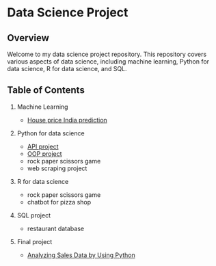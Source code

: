 # Data Science Project

## Overview
Welcome to my data science project repository. This repository covers various aspects of data science, including machine learning, Python for data science, R for data science, and SQL.

## Table of Contents
1. Machine Learning
    - <a href="https://github.com/phuwanate/data-science-project/tree/main/Machine_Learning_project" >House price India prediction</a>
2. Python for data science
    - <a href="https://github.com/phuwanate/data-science-project/tree/main/Python_project/API_project">API project</a>
    - <a href="https://github.com/phuwanate/data-science-project/tree/main/Python_project/OOP_project">OOP project</a>
    - rock paper scissors game
    - web scraping project
3. R for data science
    - rock paper scissors game
    - chatbot for pizza shop
4. SQL project
    - restaurant database

5. Final project
    - <a href="https://datalore.jetbrains.com/report/static/BTxD8hPDBtK14s9dpfCtIL/rgLuBSZK6P6shj90cicZut" target="_blank" >Analyzing Sales Data by Using Python</a>
